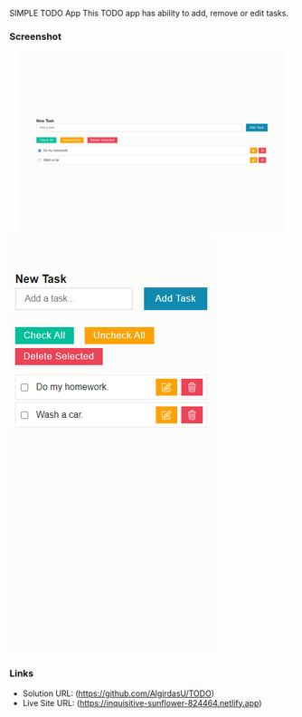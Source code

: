 SIMPLE TODO App
This TODO app has ability to add, remove or edit tasks.

### Screenshot

![](images/desktop.jpg)
![](images/mobile.jpg)

### Links

- Solution URL: (https://github.com/AlgirdasU/TODO)
- Live Site URL: (https://inquisitive-sunflower-824464.netlify.app)

